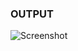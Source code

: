 ### OUTPUT

  ![Screenshot](https://github.com/Sabari2002/React/tree/main/traveljournal/screenshot)
